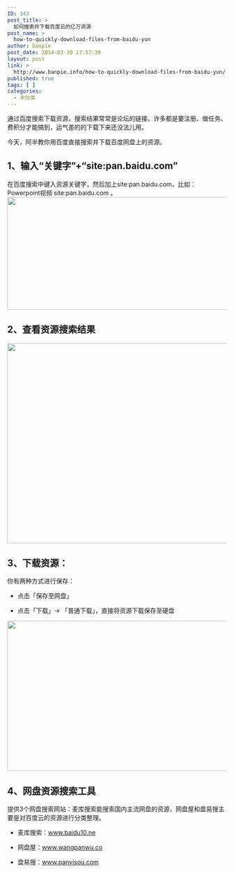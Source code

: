 ```yaml
---
ID: 143
post_title: >
  如何搜索并下载百度云的亿万资源
post_name: >
  how-to-quickly-download-files-from-baidu-yun
author: banpie
post_date: 2014-03-30 17:57:39
layout: post
link: >
  http://www.banpie.info/how-to-quickly-download-files-from-baidu-yun/
published: true
tags: [ ]
categories:
  - 未分类
---
```

通过百度搜索下载资源，搜索结果常常是论坛的链接，许多都是要注册、做任务、费积分才能搞到，运气差的的下载下来还没法儿用。

今天，阿半教你用百度直接搜索并下载百度网盘上的资源。

## 1、输入“关键字”+“site:pan.baidu.com”

在百度搜索中键入资源关键字，然后加上site:pan.baidu.com，比如：Powerpoint视频 site:pan.baidu.com 。<img class="alignnone size-full wp-image-744" src="http://www.banpie.info/wp-content/uploads/2018/11/0-15.png" width="620" height="259" alt="" />

## 2、查看资源搜索结果

<img class="alignnone size-full wp-image-745" src="http://www.banpie.info/wp-content/uploads/2018/11/0-16.png" width="620" height="460" alt="" />

## 3、下载资源：

你有两种方式进行保存：

*   点击「保存至网盘」

*   点击「下载」-> 「普通下载」，直接将资源下载保存至硬盘

<img class="alignnone size-full wp-image-746" src="http://www.banpie.info/wp-content/uploads/2018/11/0-17.png" width="620" height="345" alt="" />

## 4、网盘资源搜索工具

提供3个网盘搜索网站：麦库搜索能搜索国内主流网盘的资源，网盘屋和盘易搜主要是对百度云的资源进行分类整理。

*   麦库搜索：www.baidu10.ne

*   网盘屋：www.wangpanwu.co

*   盘易搜：www.panyisou.com